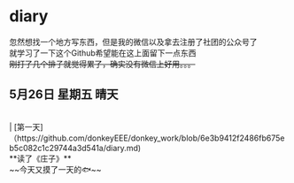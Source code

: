 # diary
忽然想找一个地方写东西，但是我的微信以及拿去注册了社团的公众号了
<br>
就学习了一下这个Github希望能在这上面留下一点东西
<br>
~~刚打了几个排子就觉得累了，确实没有微信上好用。。。~~
<br>
## 5月26日 星期五 晴天
<br>
| [第一天]（https://github.com/donkeyEEE/donkey_work/blob/6e3b9412f2486fb675eb5c082c1c29744a3d541a/diary.md)
<br>
**读了《庄子》**
<br>
~~今天又摸了一天的🐟~~
<br>


